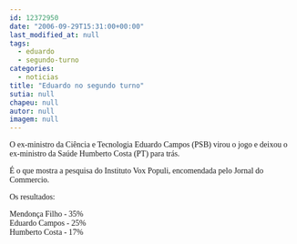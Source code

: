 ```yaml
---
id: 12372950
date: "2006-09-29T15:31:00+00:00"
last_modified_at: null
tags:
  - eduardo
  - segundo-turno
categories:
  - noticias
title: "Eduardo no segundo turno"
sutia: null
chapeu: null
autor: null
imagem: null
---
```

<p><P><FONT face=Verdana>O&nbsp;ex-ministro da Ciência e Tecnologia Eduardo Campos (PSB)&nbsp;virou o jogo e deixou o ex-ministro da Saúde Humberto Costa (PT) para trás. </FONT></P></p>
<p><P><FONT face=Verdana>É o que mostra a pesquisa do </FONT><FONT face=Verdana>Instituto Vox Populi, encomendada pelo Jornal do Commercio. </FONT></P></p>
<p><P><FONT face=Verdana>Os resultados:</FONT></P></p>
<p><P><FONT face=Verdana>Mendonça Filho - 35%<BR></FONT><FONT face=Verdana>Eduardo Campos - 25%<BR></FONT><FONT face=Verdana>Humberto Costa - 17%</FONT></P> </p>
